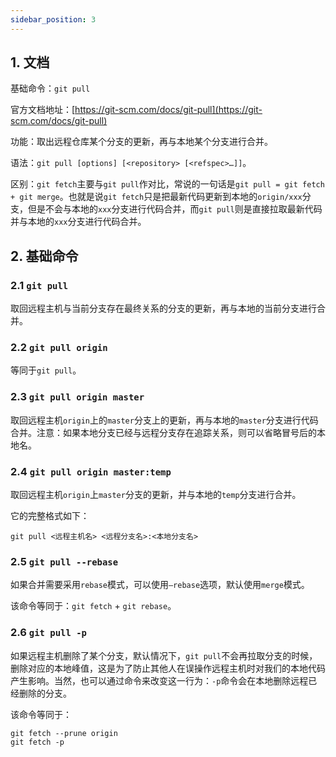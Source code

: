 ```yaml
---
sidebar_position: 3
---
```


## 1. 文档

基础命令：`git pull`

官方文档地址：[https://git-scm.com/docs/git-pull](https://git-scm.com/docs/git-pull)

功能：取出远程仓库某个分支的更新，再与本地某个分支进行合并。

语法：`git pull [options] [<repository> [<refspec>…]]`。

区别：`git fetch`主要与`git pull`作对比，常说的一句话是`git pull = git fetch + git merge`。也就是说`git fetch`只是把最新代码更新到本地的`origin/xxx`分支，但是不会与本地的`xxx`分支进行代码合并，而`git pull`则是直接拉取最新代码并与本地的`xxx`分支进行代码合并。

## 2. 基础命令

### 2.1 `git pull`

取回远程主机与当前分支存在最终关系的分支的更新，再与本地的当前分支进行合并。

### 2.2 `git pull origin`

等同于`git pull`。

### 2.3 `git pull origin master`

取回远程主机`origin`上的`master`分支上的更新，再与本地的`master`分支进行代码合并。注意：如果本地分支已经与远程分支存在追踪关系，则可以省略冒号后的本地名。

### 2.4 `git pull origin master:temp`

取回远程主机`origin`上`master`分支的更新，并与本地的`temp`分支进行合并。

它的完整格式如下：

```shell
git pull <远程主机名> <远程分支名>:<本地分支名>
```

### 2.5 `git pull --rebase`

如果合并需要采用`rebase`模式，可以使用`—rebase`选项，默认使用`merge`模式。

该命令等同于：`git fetch` + `git rebase`。

### 2.6 `git pull -p`

如果远程主机删除了某个分支，默认情况下，`git pull`不会再拉取分支的时候，删除对应的本地峰值，这是为了防止其他人在误操作远程主机时对我们的本地代码产生影响。当然，也可以通过命令来改变这一行为：`-p`命令会在本地删除远程已经删除的分支。

该命令等同于：

```shell
git fetch --prune origin
git fetch -p
```



